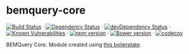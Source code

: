 # bemquery-core

[![Build Status](https://travis-ci.org/Arkejgit/bemquery-core.svg?branch=master)](https://travis-ci.org/Arkejgit/bemquery-core) · [![Dependency Status](https://david-dm.org/Arkejgit/bemquery-core.svg)](https://david-dm.org/Arkejgit/bemquery-core) · [![devDependency Status](https://david-dm.org/Arkejgit/bemquery-core/dev-status.svg)](https://david-dm.org/Arkejgit/bemquery-core?type=dev) · [![Known Vulnerabilities](https://snyk.io/test/github/Arkejgit/bemquery-core/badge.svg)](https://snyk.io/test/github/Arkejgit/bemquery-core) · [![npm version](https://badge.fury.io/js/bemquery-core.svg)](https://badge.fury.io/js/bemquery-core) · [![Bower version](https://badge.fury.io/bo/bemquery-core.svg)](https://badge.fury.io/bo/bemquery-core) · [![codecov](https://codecov.io/gh/Arkejgit/bemquery-core/branch/master/graph/badge.svg)](https://codecov.io/gh/Arkejgit/bemquery-core)

BEMQuery Core. Module created using [this boilerplate](https://github.com/Arkejgit/bemquery-core).
